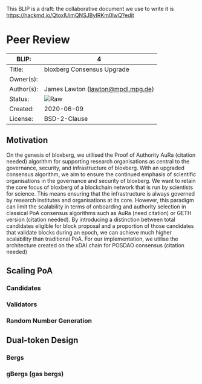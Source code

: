 This BLIP is a draft: the collaborative document we use to write it is https://hackmd.io/QtoxlUimQNSJByIRKm0IwQ?edit

# Peer Review

| BLIP:     | 4                                                        |
| -------- | ------------------------------------------------------------ |
| Title:   | bloxberg Consensus Upgrade                                      |
| Owner(s):  |                                                            |
| Author(s):  | James Lawton (lawton@mpdl.mpg.de)                       |
| Status:  | ![Raw](http://rfc.unprotocols.org/spec:2/COSS/raw.svg) |
| Created: | 2020-06-09                                                   |
| License: | BSD-2-Clause                                                 |

## Motivation

On the genesis of bloxberg, we utilised the Proof of Authority AuRa (citation needed) algorithm for supporting research organisations as central to the governance, security, and infrastructure of bloxberg. With an upgraded consensus algorithm, we aim to ensure the continued emphasis of scientific organisations in the governance and security of bloxberg. We want to retain the core focus of bloxberg of a blockchain network that is run by scientists for science. This means ensuring that the infrastructure is always governed by research institutes and organisations at its core. However, this paradigm can limit the scalability in terms of onboarding and authority selection in classical PoA consensus algorithms such as AuRa (need citation) or GETH version (citation needed). By introducing a distinction between total candidates eligible for block proposal and a proportion of those candidates that validate blocks during an epoch, we can achieve much higher scalability than traditional PoA. For our implementation, we utilise the architecture created on the xDAI chain for POSDAO consensus (citation needed)
## Scaling PoA

### Candidates

### Validators

### Random Number Generation

## Dual-token Design

### Bergs

### gBergs (gas bergs)
